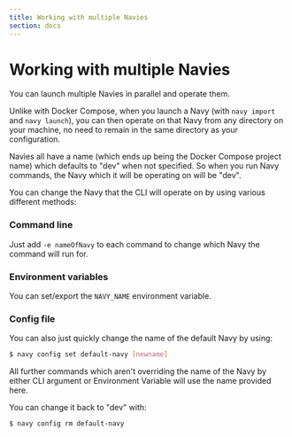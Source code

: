 ```yaml
---
title: Working with multiple Navies
section: docs
---
```


Working with multiple Navies
==================================

You can launch multiple Navies in parallel and operate them.

Unlike with Docker Compose, when you launch a Navy (with `navy import` and `navy launch`), you can then operate on that Navy from any directory on your machine, no need to remain in the same directory as your configuration.

Navies all have a name (which ends up being the Docker Compose project name) which defaults to "dev" when not specified. So when you run Navy commands, the Navy which it will be operating on will be "dev".

You can change the Navy that the CLI will operate on by using various different methods:

### Command line

Just add `-e nameOfNavy` to each command to change which Navy the command will run for.


### Environment variables

You can set/export the `NAVY_NAME` environment variable.


### Config file

You can also just quickly change the name of the default Navy by using:

```sh
$ navy config set default-navy [newname]
```

All further commands which aren't overriding the name of the Navy by either CLI argument or Environment Variable will use the name provided here.

You can change it back to "dev" with:

```sh
$ navy config rm default-navy
```
